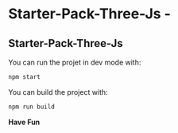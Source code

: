 # Starter-Pack-Three-Js -

## **Starter-Pack-Three-Js**

You can run the projet in dev mode with:

```bash
npm start
```

You can build the project with:

```bash
npm run build
```

**Have Fun**
